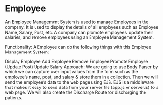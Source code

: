 # Employee
An Employee Management System is used to manage Employees in the company. It is used to display the details of all employees such as Employee Name, Salary, Post, etc.  A company can promote employees, update their salaries, and remove employees using an Employee Management System.

Functionality:  A Employee can do the following things with this Employee Management System:

Display Employee
Add Employee
Remove Employee
Promote Employee (Update Post)
Update Salary 
Approach: We are going to use Body Parser by which we can capture user input values from the form such as the employee’s name, post, and salary &  store them in a collection. Then we will send the employee’s data to the web page using EJS. EJS is a middleware that makes it easy to send data from your server file (app.js or server.js) to a web page. We will also create the Discharge Route for discharging the patients.
